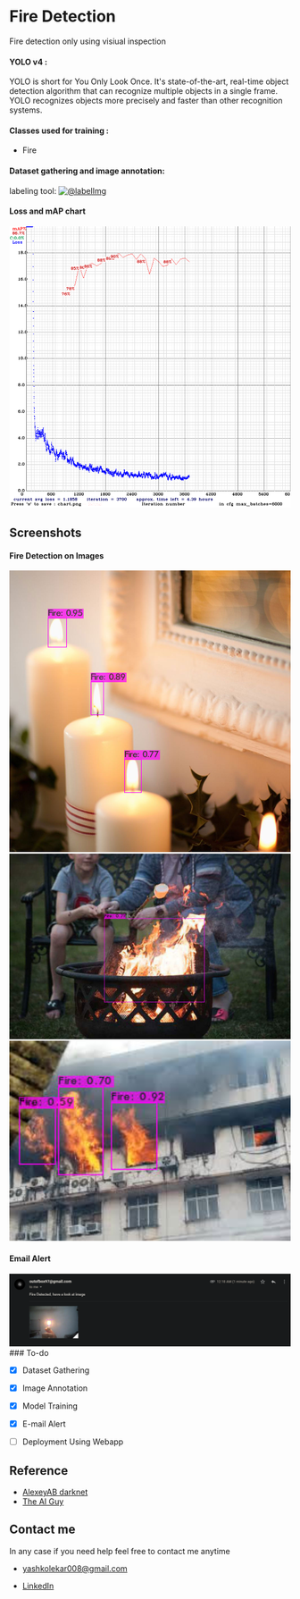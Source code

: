 # Fire Detection

Fire detection only using visiual inspection

#### YOLO v4 :
YOLO is short for You Only Look Once. It's state-of-the-art, real-time object detection algorithm that can recognize multiple objects in a single frame. YOLO recognizes objects more precisely and faster than other recognition systems.


#### Classes used for training :
- Fire

#### Dataset gathering and image annotation:

labeling tool: [![@labelImg](https://img.shields.io/badge/LabelImg-%20-blue)](https://github.com/tzutalin/labelImg)
#### Loss and mAP chart 
<p align="center"><img src="https://github.com/ll-ysh-ll/real-time-fire-detection-and-alert-system/blob/master/Screenshot/chart_yolov4-custom.png" width="575"></p>



## Screenshots

#### Fire Detection on Images

<p align="center">
<img src="https://github.com/ll-ysh-ll/real-time-fire-detection-and-alert-system/blob/master/Screenshot/fire_screenshot_1.jpg" width="575">
<img src="https://github.com/ll-ysh-ll/real-time-fire-detection-and-alert-system/blob/master/Screenshot/fire_screenshot_2.jpg" width="575">
<img src="https://github.com/ll-ysh-ll/real-time-fire-detection-and-alert-system/blob/master/Screenshot/fire_screenshot_3.jpg" width="575"></p>

#### Email Alert
<img src="https://github.com/ll-ysh-ll/real-time-fire-detection-and-alert-system/blob/master/Screenshot/email_alert.png">
### To-do

- [x]  Dataset Gathering
- [x]  Image Annotation
- [x]  Model Training
- [x]  E-mail Alert
- [ ]  Deployment Using Webapp



## Reference

 - [AlexeyAB darknet](https://github.com/AlexeyAB/darknet)
 - [The AI Guy](https://github.com/theAIGuysCode)
 
## Contact me

In any case if you need help feel free to contact me anytime

 - yashkolekar008@gmail.com

 - [LinkedIn](https://www.linkedin.com/in/yash-kolekar-559492116/)
